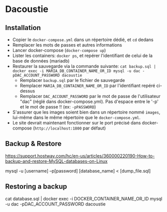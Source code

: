 # Dacoustie


## Installation

- Copier le `docker-compose.yml` dans un répertoire dédié, et `cd` dedans
- Remplacer les mots de passes et autres informations
- Lancer docker-compose (`docker-compose up`)
- Lister les containers: `docker ps`, et repérer l'identifiant de celui de la base de données (mariadb)
- Restaurer la sauvegarde via la commande suivante: `cat backup.sql | docker exec -i MARIA_DB_CONTAINER_NAME_OR_ID mysql -u dac -pDAC_ACCOUNT_PASSWORD dacoustie`
	- Remplacer `backup.sql` par le fichier de sauvegarde
	- Remplacer `MARIA_DB_CONTAINER_NAME_OR_ID` par l'identifiant repéré ci-dessus
	- Remplacer `DAC_ACCOUNT_PASSWORD` par le mot de passe de l'utilisateur "dac" (réglé dans docker-compose.yml). Pas d'espace entre le '-p' et le mot de passe !! (ex: `-pPASSWORD`)
- S'assurer que les images soient bien dans un répertoire nommé `images`, lui-même dans le même répertoire que le `docker-compose.yml`.
- Le site devrait maintenant fonctionner sur le port précisé dans docker-compose (`http://localhost:1800` par défaut)

## Backup & Restore

https://support.hostway.com/hc/en-us/articles/360000220190-How-to-backup-and-restore-MySQL-databases-on-Linux

mysql -u [username] –p[password] [database_name] < [dump_file.sql]

## Restoring a backup
cat database.sql | docker exec -i DOCKER_CONTAINER_NAME_OR_ID mysql -u dac -pDAC_ACCOUNT_PASSWORD dacoustie